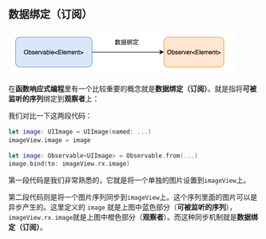 ## 数据绑定（订阅）

![](/assets/FunctionalReactiveProgramming/Binding.png)

在**函数响应式编程**里有一个比较重要的概念就是**数据绑定（订阅）**。就是指将**可被监听的序列**绑定到**观察者**上：

我们对比一下这两段代码：

```swift
let image: UIImage = UIImage(named: ...)
imageView.image = image
```

```swift
let image: Observable<UIImage> = Observable.from(...)
image.bind(to: imageView.rx.image)
```

第一段代码是我们非常熟悉的，它就是将一个单独的图片设置到`imageView`上。

第二段代码则是将一个图片序列同步到`imageView`上。这个序列里面的图片可以是异步产生的。这里定义的 `image` 就是上图中蓝色部分（**可被监听的序列**），`imageView.rx.image`就是上图中橙色部分（**观察者**）。而这种同步机制就是**数据绑定（订阅）**。
